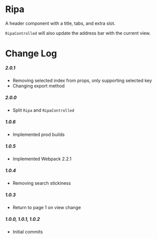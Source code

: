 # Ripa

A header component with a title, tabs, and extra slot.

`RipaControlled` will also update the address bar with the current view.

# Change Log

##### 2.0.1
- Removing selected index from props, only supporting selected key
- Changing export method

##### 2.0.0
- Split `Ripa` and `RipaControlled`

##### 1.0.6
- Implemented prod builds

##### 1.0.5
- Implemented Webpack 2.2.1

##### 1.0.4
- Removing search stickiness

##### 1.0.3
- Return to page 1 on view change

##### 1.0.0, 1.0.1, 1.0.2
- Initial commits

